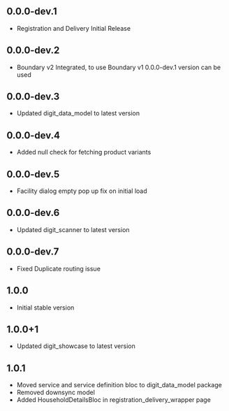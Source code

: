 ## 0.0.0-dev.1

* Registration and Delivery Initial Release

## 0.0.0-dev.2

* Boundary v2 Integrated, to use Boundary v1  0.0.0-dev.1 version can be used

## 0.0.0-dev.3

* Updated digit_data_model to latest version

## 0.0.0-dev.4

* Added null check for fetching product variants

## 0.0.0-dev.5

* Facility dialog empty pop up fix on initial load

## 0.0.0-dev.6

* Updated digit_scanner to latest version

## 0.0.0-dev.7

* Fixed Duplicate routing issue

## 1.0.0

* Initial stable version

## 1.0.0+1

* Updated digit_showcase to latest version

## 1.0.1

* Moved service and service definition bloc to digit_data_model package
* Removed downsync model
* Added HouseholdDetailsBloc in registration_delivery_wrapper page